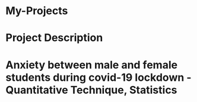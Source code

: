# My-Projects
# Project Description
# Anxiety between male and female students during covid-19 lockdown - Quantitative Technique, Statistics
